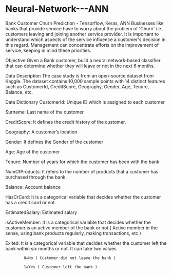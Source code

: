 # Neural-Network---ANN
Bank Customer Churn Prediction - Tensorflow, Keras, ANN
Businesses like banks that provide service have to worry about the problem of 'Churn' i.e. customers leaving and joining another service provider. It is important to understand which aspects of the service influence a customer's decision in this regard. Management can concentrate efforts on the improvement of service, keeping in mind these priorities.

Objective
Given a Bank customer, build a neural network-based classifier that can determine whether they will leave or not in the next 6 months.

Data Description
The case study is from an open-source dataset from Kaggle. The dataset contains 10,000 sample points with 14 distinct features such as CustomerId, CreditScore, Geography, Gender, Age, Tenure, Balance, etc.

Data Dictionary
CustomerId: Unique ID which is assigned to each customer

Surname: Last name of the customer

CreditScore: It defines the credit history of the customer.

Geography: A customer’s location

Gender: It defines the Gender of the customer

Age: Age of the customer

Tenure: Number of years for which the customer has been with the bank

NumOfProducts: It refers to the number of products that a customer has purchased through the bank.

Balance: Account balance

HasCrCard: It is a categorical variable that decides whether the customer has a credit card or not.

EstimatedSalary: Estimated salary

isActiveMember: It is a categorical variable that decides whether the customer is an active member of the bank or not ( Active member in the sense, using bank products regularly, making transactions, etc )

Exited: It is a categorical variable that decides whether the customer left the bank within six months or not. It can take two values

            0=No ( Customer did not leave the bank )

            1=Yes ( Customer left the bank )
